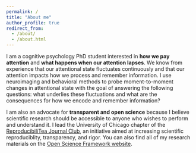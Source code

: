 ```yaml
---
permalink: /
title: "About me"
author_profile: true
redirect_from: 
  - /about/
  - /about.html
---
```


I am a cognitive psychology PhD student interested in **how we pay attention** and **what happens when our attention lapses**. We know from experience that our attentional state fluctuates continuously and that our attention impacts how we process and remember information. I use neuroimaging and behavioral methods to probe moment-to-moment changes in attentional state with the goal of answering the following questions: what underlies these fluctuations and what are the consequences for how we encode and remember information?

I am also an advocate for **transparent and open science** because I believe scientific research should be accessible to anyone who wishes to perform and understand it. I lead the University of Chicago chapter of the [ReproducibiliTea Journal Club](https://reproducibilitea.org/), an initiative aimed at increasing scientific reproduciblity, transparency, and rigor. You can also find all of my research materials on the [Open Science Framework website](https://osf.io/profile/).